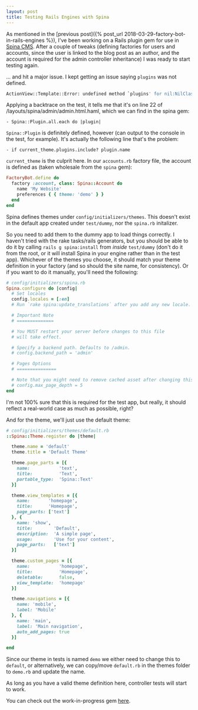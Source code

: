 ```yaml
---
layout: post
title: Testing Rails Engines with Spina
---
```


As mentioned in the [previous post]({% post_url 2018-03-29-factory-bot-in-rails-engines %}), I've been working on a Rails plugin gem for use in [Spina CMS](http://spinacms.com). After a couple of tweaks (defining factories for users and accounts, since the user is linked to the blog post as an author, and the account is required for the admin controller inheritance) I was ready to start testing again.

... and hit a major issue. I kept getting an issue saying `plugins` was not defined.
```bash
ActionView::Template::Error: undefined method `plugins' for nil:NilClass
```

Applying a backtrace on the test, it tells me that it's on line 22 of /layouts/spina/admin/admin.html.haml, which we can find in the spina gem:
```haml
- Spina::Plugin.all.each do |plugin|
```

`Spina::Plugin` is definitely defined, however (can output to the console in the test, for example). It's actually the following line that's the problem:
```haml
- if current_theme.plugins.include? plugin.name
```

`current_theme` is the culprit here. In our `accounts.rb` factory file, the account is defined as (taken wholesale from the `spina` gem):
```ruby
FactoryBot.define do
  factory :account, class: Spina::Account do
    name 'My Website'
    preferences { { theme: 'demo' } }
  end
end
```
Spina defines themes under `config/initializers/themes`. This doesn't exist in the default app created under `test/dummy`, nor the `spina.rb` initalizer.

So you need to add them to the dummy app to load things correctly. I haven't tried with the rake tasks/rails generators, but you should be able to do it by calling `rails g spina:install` from *inside* `test/dummy` (don't do it from the root, or it will install Spina in your engine rather than in the test app). Whichever of the themes you choose, it should match your theme definition in your factory (and so should the site name, for consistency). Or if you want to do it manually, you'll need the following:

```ruby
# config/initializers/spina.rb
Spina.configure do |config|
  # Set locales
  config.locales = [:en]
  # Run `rake spina:update_translations` after you add any new locale.

  # Important Note
  # ==============

  # You MUST restart your server before changes to this file
  # will take effect.

  # Specify a backend path. Defaults to /admin.
  # config.backend_path = 'admin'

  # Pages Options
  # ===============

  # Note that you might need to remove cached asset after changing this value
  # config.max_page_depth = 5
end
```
I'm not 100% sure that this is required for the test app, but really, it should reflect a real-world case as much as possible, right?

And for the theme, we'll just use the default theme:

```ruby
# config/initializers/themes/default.rb
::Spina::Theme.register do |theme|

  theme.name = 'default'
  theme.title = 'Default Theme'

  theme.page_parts = [{
    name:           'text',
    title:          'Text',
    partable_type:  'Spina::Text'
  }]

  theme.view_templates = [{
    name:       'homepage',
    title:      'Homepage',
    page_parts: ['text']
  }, {
    name: 'show',
    title:        'Default',
    description:  'A simple page',
    usage:        'Use for your content',
    page_parts:   ['text']
  }]

  theme.custom_pages = [{
    name:           'homepage',
    title:          'Homepage',
    deletable:      false,
    view_template:  'homepage'
  }]

  theme.navigations = [{
    name: 'mobile',
    label: 'Mobile'  
  }, {
    name: 'main',
    label: 'Main navigation',
    auto_add_pages: true
  }]

end
```
Since our theme in tests is named `demo` we either need to change this to `default`, or alternatively, we can copy/move `default.rb` in the themes folder to `demo.rb` and update the name.

As long as you have a valid theme definition here, controller tests will start to work.

You can check out the work-in-progress gem [here](https://github.com/mattr/spina_blog).
